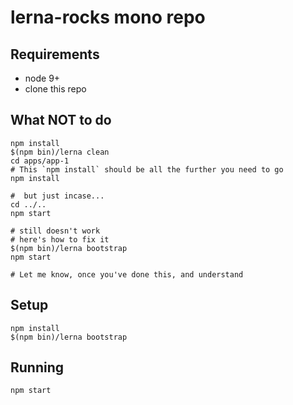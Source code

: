 # lerna-rocks mono repo

## Requirements

- node 9+
- clone this repo


## What NOT to do

```shell
npm install
$(npm bin)/lerna clean
cd apps/app-1
# This `npm install` should be all the further you need to go
npm install

#  but just incase...
cd ../..
npm start

# still doesn't work
# here's how to fix it
$(npm bin)/lerna bootstrap
npm start

# Let me know, once you've done this, and understand
```


## Setup

```shell
npm install
$(npm bin)/lerna bootstrap
```

## Running
```shell
npm start
```
